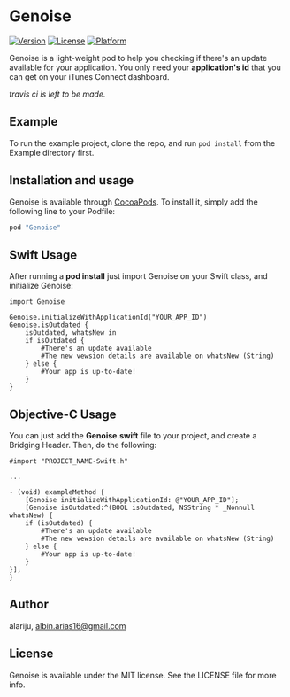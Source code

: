 # Genoise
[![Version](https://img.shields.io/cocoapods/v/Genoise.svg?style=flat)](http://cocoapods.org/pods/Genoise)
[![License](https://img.shields.io/cocoapods/l/Genoise.svg?style=flat)](http://cocoapods.org/pods/Genoise)
[![Platform](https://img.shields.io/cocoapods/p/Genoise.svg?style=flat)](http://cocoapods.org/pods/Genoise)

Genoise is a light-weight pod to help you checking if there's an update available for your application.
You only need your **application's id** that you can get on your iTunes Connect dashboard.

_travis ci is left to be made._

## Example

To run the example project, clone the repo, and run `pod install` from the Example directory first.

## Installation and usage

Genoise is available through [CocoaPods](http://cocoapods.org). To install
it, simply add the following line to your Podfile:

```ruby
pod "Genoise"
```

## Swift Usage

After running a **pod install** just import Genoise on your Swift class, and initialize Genoise:

	import Genoise
    
    Genoise.initializeWithApplicationId("YOUR_APP_ID")
    Genoise.isOutdated {
    	isOutdated, whatsNew in
        if isOutdated {
        	#There's an update available
            #The new vewsion details are available on whatsNew (String)
        } else {
        	#Your app is up-to-date!
        }
    }

## Objective-C Usage

You can just add the **Genoise.swift** file to your project, and create a Bridging Header. Then, do the following:

	#import "PROJECT_NAME-Swift.h"
    
    ...
    
    - (void) exampleMethod {
    	[Genoise initializeWithApplicationId: @"YOUR_APP_ID"];
        [Genoise isOutdated:^(BOOL isOutdated, NSString * _Nonnull whatsNew) {
        if (isOutdated) {
        	#There's an update available
            #The new vewsion details are available on whatsNew (String)
        } else {
	        #Your app is up-to-date!
        }
    }];
    }

## Author

alariju, albin.arias16@gmail.com

## License

Genoise is available under the MIT license. See the LICENSE file for more info.
